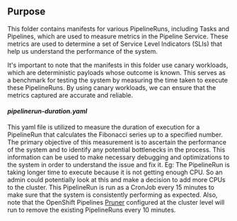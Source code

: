 ## Purpose
This folder contains manifests for various PipelineRuns, including Tasks and Pipelines, which are used to measure metrics in the Pipeline Service. These metrics are used to determine a set of Service Level Indicators (SLIs) that help us understand the performance of the system.

It's important to note that the manifests in this folder use canary workloads, which are deterministic payloads whose outcome is known. This serves as a benchmark for testing the system by measuring the time taken to execute these PipelineRuns. By using canary workloads, we can ensure that the metrics captured are accurate and reliable.  
 

#### _pipelinerun-duration.yaml_
This yaml file is utilized to measure the duration of execution for a PipelineRun that calculates the Fibonacci series up to a specified number. The primary objective of this measurement is to ascertain the performance of the system and to identify any potential bottlenecks in the process. This information can be used to make necessary debugging and optimizations to the system in order to understand the issue and fix it.
Eg: The PipelineRun is taking longer time to execute because it is not getting enough CPU. So an admin could potentially look at this and make a decision to add more CPUs to the cluster.
This PipelineRun is run as a CronJob every 15 minutes to make sure that the system is consistently performing as expected. Also, note that the OpenShift Pipelines [Pruner](https://github.com/openshift-pipelines/pipeline-service/blob/05c1a5bd7d822f34be19d90d9660ce0a8d0dd1e2/operator/gitops/argocd/pipeline-service/openshift-pipelines/tekton-config.yaml) configured at the cluster level will run to remove the existing PipelineRuns every 10 minutes.

